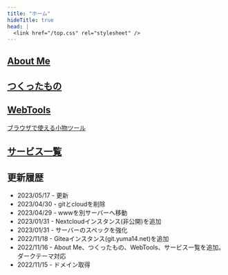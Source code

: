 ```yaml
---
title: "ホーム"
hideTitle: true
head: |
  <link href="/top.css" rel="stylesheet" />
---
```


<div class="card-container">
<a class="card" href="/profile">
<h2>About Me</h2>
</a>

<a class="card" href="/works">
<h2>つくったもの</h2>
</a>

<a class="card" href="/webtools">
<h2>WebTools</h2>
<p>ブラウザで使える小物ツール</p>
</a>

<a class="card" href="/services">
<h2>サービス一覧</h2>
</a>
</div>

## 更新履歴

- 2023/05/17 - 更新
- 2023/04/30 - gitとcloudを削除
- 2023/04/29 - wwwを別サーバーへ移動
- 2023/01/31 - Nextcloudインスタンス(非公開)を追加
- 2023/01/31 - サーバーのスペックを強化
- 2022/11/18 - Giteaインスタンス(git.yuma14.net)を追加
- 2022/11/16 - About Me、つくったもの、WebTools、サービス一覧を追加。ダークテーマ対応
- 2022/11/15 - ドメイン取得

